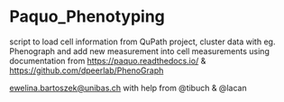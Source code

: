 # Paquo_Phenotyping

script to load cell information from QuPath project, cluster data with eg. Phenograph
and add new measurement into cell measurements 
using documentation from https://paquo.readthedocs.io/ & https://github.com/dpeerlab/PhenoGraph

ewelina.bartoszek@unibas.ch with help from @tibuch & @lacan
